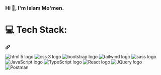 ### Hi 👋, I'm Islam Mo'men.

<!--
**Islam-13/islam-13** is a ✨ _special_ ✨ repository because its `README.md` (this file) appears on your GitHub profile.

Here are some ideas to get you started:

- 🔭 I’m currently working on ...
- 🌱 I’m currently learning ...
- 👯 I’m looking to collaborate on ...
- 🤔 I’m looking for help with ...
- 💬 Ask me about ...
- 📫 How to reach me: ...
- 😄 Pronouns: ...
- ⚡ Fun fact: ...
-->


<div class="markdown-heading" dir="auto"><h1 class="heading-element" dir="auto">💻 Tech Stack:</h1><a id="user-content--tech-stack" class="anchor" aria-label="Permalink: 💻 Tech Stack:" href="#-tech-stack"><svg class="octicon octicon-link" viewBox="0 0 16 16" version="1.1" width="16" height="16" aria-hidden="true"><path d="m7.775 3.275 1.25-1.25a3.5 3.5 0 1 1 4.95 4.95l-2.5 2.5a3.5 3.5 0 0 1-4.95 0 .751.751 0 0 1 .018-1.042.751.751 0 0 1 1.042-.018 1.998 1.998 0 0 0 2.83 0l2.5-2.5a2.002 2.002 0 0 0-2.83-2.83l-1.25 1.25a.751.751 0 0 1-1.042-.018.751.751 0 0 1-.018-1.042Zm-4.69 9.64a1.998 1.998 0 0 0 2.83 0l1.25-1.25a.751.751 0 0 1 1.042.018.751.751 0 0 1 .018 1.042l-1.25 1.25a3.5 3.5 0 1 1-4.95-4.95l2.5-2.5a3.5 3.5 0 0 1 4.95 0 .751.751 0 0 1-.018 1.042.751.751 0 0 1-1.042.018 1.998 1.998 0 0 0-2.83 0l-2.5 2.5a1.998 1.998 0 0 0 0 2.83Z"></path></svg></a></div>

<p dir="auto"> 
  <img src="https://img.shields.io/badge/html5-%23E34F26?style=for-the-badge&logo=html5&logoColor=white" alt="html 5 logo">
  <img src="https://img.shields.io/badge/css3-%231572B6?style=for-the-badge&logo=css3&logoColor=white" alt="css 3 logo">
  <img src="https://img.shields.io/badge/bootstrap-%238511FA?style=for-the-badge&logo=bootstrap&logoColor=white" alt="bootstrap logo">
  <img src="https://img.shields.io/badge/tailwind_css-%2338BDF8?style=for-the-badge&logo=tailwindcss&logoColor=white" alt="tailwind logo">
  <img src="https://img.shields.io/badge/sass-%23FF69B4?style=for-the-badge&logo=sass&logoColor=white" alt="sass logo">
  <img src="https://img.shields.io/badge/javascript-%23323330?style=for-the-badge&logo=javascript&logoColor=%23EFD81D" alt="JavaScript logo">
  <img src="https://img.shields.io/badge/typescript-%23323330?style=for-the-badge&logo=typescript&logoColor=%232F74C0" alt="TypeScript logo" >
  <img src="https://img.shields.io/badge/react-%2320232A?style=for-the-badge&logo=react&logoColor=%23087EA4" alt="React logo" >
  <img src="https://img.shields.io/badge/jquery-%230769AD?style=for-the-badge&logo=jquery&logoColor=%2378CFF5" alt="JQuery logo" >
  <img src="https://img.shields.io/badge/postman-%23ff6c37?style=for-the-badge&logo=postman&logoColor=white" alt="Postman">
</p>
